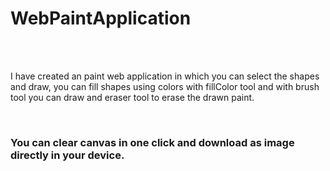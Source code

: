 <h1>WebPaintApplication</h1><br>
&nbsp&nbsp&nbsp
<p>I have created an paint web application in which you can select the shapes and draw, you can fill shapes using colors with fillColor tool and with brush tool you can draw and eraser tool to erase the drawn paint.</p>
&nbsp&nbsp&nbsp
<h3>You can clear canvas in one click and download as image directly in your device.</h3>


